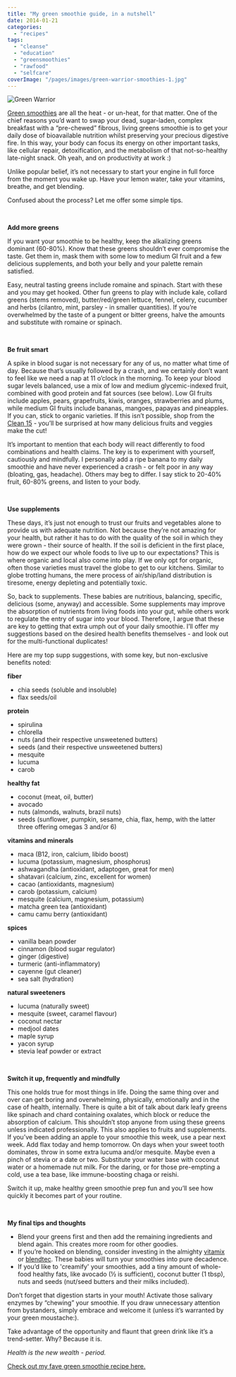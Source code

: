 ```yaml
---
title: "My green smoothie guide, in a nutshell"
date: 2014-01-21
categories: 
  - "recipes"
tags: 
  - "cleanse"
  - "education"
  - "greensmoothies"
  - "rawfood"
  - "selfcare"
coverImage: "/pages/images/green-warrior-smoothies-1.jpg"
---
```

![Green Warrior](/pages/images/green-warrior-smoothies-1.jpg)

[Green smoothies](/blog/green-warrior-smoothie) are all the heat - or un-heat, for that matter. One of the chief reasons you’d want to swap your dead, sugar-laden, complex breakfast with a “pre-chewed” fibrous, living greens smoothie is to get your daily dose of bioavailable nutrition whilst preserving your precious digestive fire. In this way, your body can focus its energy on other important tasks, like cellular repair, detoxification, and the metabolism of that not-so-healthy late-night snack. Oh yeah, and on productivity at work :)

Unlike popular belief, it’s not necessary to start your engine in full force from the moment you wake up. Have your lemon water, take your vitamins, breathe, and get blending.

Confused about the process? Let me offer some simple tips.

 

**Add more greens**

If you want your smoothie to be healthy, keep the alkalizing greens dominant (60-80%). Know that these greens shouldn’t ever compromise the taste. Get them in, mask them with some low to medium GI fruit and a few delicious supplements, and both your belly and your palette remain satisfied.

Easy, neutral tasting greens include romaine and spinach. Start with these and you may get hooked. Other fun greens to play with include kale, collard greens (stems removed), butter/red/green lettuce, fennel, celery, cucumber and herbs (cilantro, mint, parsley - in smaller quantities). If you’re overwhelmed by the taste of a pungent or bitter greens, halve the amounts and substitute with romaine or spinach.

 

**Be fruit smart**

A spike in blood sugar is not necessary for any of us, no matter what time of day. Because that’s usually followed by a crash, and we certainly don’t want to feel like we need a nap at 11 o’clock in the morning. To keep your blood sugar levels balanced, use a mix of low and medium glycemic-indexed fruit, combined with good protein and fat sources (see below). Low GI fruits include apples, pears, grapefruits, kiwis, oranges, strawberries and plums, while medium GI fruits include bananas, mangoes, papayas and pineapples. If you can, stick to organic varieties. If this isn’t possible, shop from the [Clean 15](http://www.ewg.org/foodnews/) - you’ll be surprised at how many delicious fruits and veggies make the cut!

It’s important to mention that each body will react differently to food combinations and health claims. The key is to experiment with yourself, cautiously and mindfully. I personally add a ripe banana to my daily smoothie and have never experienced a crash - or felt poor in any way (bloating, gas, headache). Others may beg to differ. I say stick to 20-40% fruit, 60-80% greens, and listen to your body.

 

**Use supplements** 

These days, it’s just not enough to trust our fruits and vegetables alone to provide us with adequate nutrition. Not because they’re not amazing for your health, but rather it has to do with the quality of the soil in which they were grown - their source of health. If the soil is deficient in the first place, how do we expect our whole foods to live up to our expectations? This is where organic and local also come into play. If we only opt for organic, often those varieties must travel the globe to get to our kitchens. Similar to globe trotting humans, the mere process of air/ship/land distribution is tiresome, energy depleting and potentially toxic.

So, back to supplements. These babies are nutritious, balancing, specific, delicious (some, anyway) and accessible. Some supplements may improve the absorption of nutrients from living foods into your gut, while others work to regulate the entry of sugar into your blood. Therefore, I argue that these are key to getting that extra umph out of your daily smoothie. I’ll offer my suggestions based on the desired health benefits themselves - and look out for the multi-functional duplicates!

Here are my top supp suggestions, with some key, but non-exclusive benefits noted:

**fiber**

- chia seeds (soluble and insoluble)
- flax seeds/oil

**protein**

- spirulina
- chlorella
- nuts (and their respective unsweetened butters)
- seeds (and their respective unsweetened butters)
- mesquite
- lucuma
- carob

**healthy fat**

- coconut (meat, oil, butter)
- avocado
- nuts (almonds, walnuts, brazil nuts)
- seeds (sunflower, pumpkin, sesame, chia, flax, hemp, with the latter three offering omegas 3 and/or 6)

**vitamins and minerals**

- maca (B12, iron, calcium, libido boost)
- lucuma (potassium, magnesium, phosphorus)
- ashwagandha (antioxidant, adaptogen, great for men)
- shatavari (calcium, zinc, excellent for women)
- cacao (antioxidants, magnesium)
- carob (potassium, calcium)
- mesquite (calcium, magnesium, potassium)
- matcha green tea (antioxidant)
- camu camu berry (antioxidant)

**spices**

- vanilla bean powder
- cinnamon (blood sugar regulator)
- ginger (digestive)
- turmeric (anti-inflammatory)
- cayenne (gut cleaner)
- sea salt (hydration)

**natural sweeteners**

- lucuma (naturally sweet)
- mesquite (sweet, caramel flavour)
- coconut nectar
- medjool dates
- maple syrup
- yacon syrup
- stevia leaf powder or extract

 

**Switch it up, frequently and mindfully**

This one holds true for most things in life. Doing the same thing over and over can get boring and overwhelming, physically, emotionally and in the case of health, internally. There is quite a bit of talk about dark leafy greens like spinach and chard containing oxalates, which block or reduce the absorption of calcium. This shouldn’t stop anyone from using these greens unless indicated professionally. This also applies to fruits and supplements. If you’ve been adding an apple to your smoothie this week, use a pear next week. Add flax today and hemp tomorrow. On days when your sweet tooth dominates, throw in some extra lucuma and/or mesquite. Maybe even a pinch of stevia or a date or two. Substitute your water base with coconut water or a homemade nut milk. For the daring, or for those pre-empting a cold, use a tea base, like immune-boosting chaga or reishi.

Switch it up, make healthy green smoothie prep fun and you’ll see how quickly it becomes part of your routine.

 

**My final tips and thoughts** 

- Blend your greens first and then add the remaining ingredients and blend again. This creates more room for other goodies.
- If you’re hooked on blending, consider investing in the almighty [vitamix](https://www.livingrhea.com/tools/vitamix-blender-product-review/) or [blendtec](https://www.livingrhea.com/tools/blendtec-blender-product-review/). These babies will turn your smoothies into pure decadence.
- If you’d like to 'creamify' your smoothies, add a tiny amount of whole-food healthy fats, like avocado (½ is sufficient), coconut butter (1 tbsp), nuts and seeds (nut/seed butters and their milks included).

Don’t forget that digestion starts in your mouth! Activate those salivary enzymes by “chewing” your smoothie. If you draw unnecessary attention from bystanders, simply embrace and welcome it (unless it’s warranted by your green moustache:).

Take advantage of the opportunity and flaunt that green drink like it’s a trend-setter. Why? Because it is.

_Health is the new wealth - period._

[Check out my fave green smoothie recipe here.](https://www.livingrhea.com/recipes/green-warrior-smoothie/)
